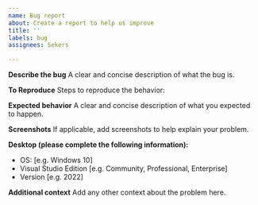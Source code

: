 ```yaml
---
name: Bug report
about: Create a report to help us improve
title: ''
labels: bug
assignees: Sekers

---
```


**Describe the bug**
A clear and concise description of what the bug is.

**To Reproduce**
Steps to reproduce the behavior:

**Expected behavior**
A clear and concise description of what you expected to happen.

**Screenshots**
If applicable, add screenshots to help explain your problem.

**Desktop (please complete the following information):**
 - OS: [e.g. Windows 10]
 - Visual Studio Edition [e.g. Community, Professional, Enterprise]
 - Version [e.g. 2022]

**Additional context**
Add any other context about the problem here.
